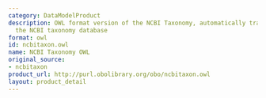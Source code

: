 ```yaml
---
category: DataModelProduct
description: OWL format version of the NCBI Taxonomy, automatically translated from
  the NCBI taxonomy database
format: owl
id: ncbitaxon.owl
name: NCBI Taxonomy OWL
original_source:
- ncbitaxon
product_url: http://purl.obolibrary.org/obo/ncbitaxon.owl
layout: product_detail
---
```

